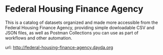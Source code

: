 # Federal Housing Finance Agency

This is a catalog of datasets organized and made more accessible from the Federal Housing Finance Agency, providing simple dowloadable CSV and JSON files, as well as Postman Collections you can use as part of workflows and other automation.

url: http://federal-housing-finance-agency.dayda.org

